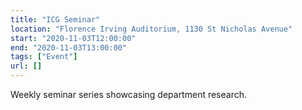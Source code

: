 ```yaml
---
title: "ICG Seminar"
location: "Florence Irving Auditorium, 1130 St Nicholas Avenue"
start: "2020-11-03T12:00:00"
end: "2020-11-03T13:00:00"
tags: ["Event"]
url: []
---
```


Weekly seminar series showcasing department research.

<!-- endexcerpt -->
